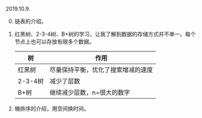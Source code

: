 2019.10.9.

0. 链表的介绍。

1. 红黑树、2-3-4树、B+树的学习，让我了解到数据的存储方式并不单一。每个节点上也可以存放有限多个数据。

   | 树      | 作用                               |
   | ------- | ---------------------------------- |
   | 红黑树  | 尽量保持平衡，优化了搜索增减的速度 |
   | 2-3-4树 | 减少了层数                         |
   | B+树    | 继续减少层数，n=很大的数字         |

2. 桶排序的介绍，用空间换时间。
